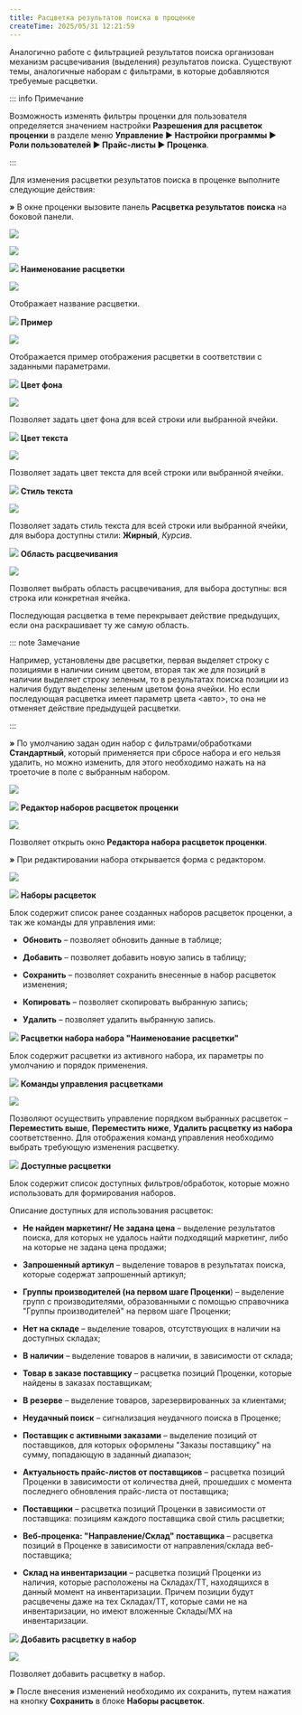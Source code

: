 ```yaml
---
title: Расцветка результатов поиска в проценке
createTime: 2025/05/31 12:21:59
---
```

Аналогично работе с фильтрацией результатов поиска организован механизм расцвечивания (выделения) результатов поиска. Существуют темы, аналогичные наборам с фильтрами, в которые добавляются требуемые расцветки.

::: info Примечание

Возможность изменять фильтры проценки для пользователя определяется значением настройки **Разрешения для расцветок проценки** в разделе меню **Управление ► Настройки программы ► Роли пользователей ► Прайс-листы ► Проценка**.

:::

Для изменения расцветки результатов поиска в проценке выполните следующие действия:

**»** В окне проценки вызовите панель **Расцветка результатов** **поиска** на боковой панели.

![](../../assets/work/two/222.png)

![](../../assets/work/two/223.png)

![](../../assets/work/two/006.png) **Наименование расцветки**

![](../../assets/work/two/224.png)

Отображает название расцветки.

![](../../assets/work/two/008.png) **Пример**

![](../../assets/work/two/225.png)

Отображается пример отображения расцветки в соответствии с заданными параметрами.

![](../../assets/work/two/009.png) **Цвет фона**

![](../../assets/work/two/226.png)

Позволяет задать цвет фона для всей строки или выбранной ячейки.

![](../../assets/work/two/010.png) **Цвет текста**

![](../../assets/work/two/227.png)

Позволяет задать цвет текста для всей строки или выбранной ячейки.

![](../../assets/work/two/011.png) **Стиль текста**

![](../../assets/work/two/228.png)

Позволяет задать стиль текста для всей строки или выбранной ячейки, для выбора доступны стили: **Жирный**, *Курсив*.

![](../../assets/work/two/012.png) **Область расцвечивания**

![](../../assets/work/two/229.png)

Позволяет выбрать область расцвечивания, для выбора доступны: вся строка или конкретная ячейка.

Последующая расцветка в теме перекрывает действие предыдущих, если она раскрашивает ту же самую область.

::: note Замечание

Например, установлены две расцветки, первая выделяет строку с позициями в наличии синим цветом, вторая так же для позиций в наличии выделяет строку зеленым, то в результатах поиска позиции из наличия будут выделены зеленым цветом фона ячейки. Но если последующая расцветка имеет параметр цвета <авто>, то она не отменяет действие предыдущей расцветки.

:::

**»** По умолчанию задан один набор с фильтрами/обработками **Стандартный**, который применяется при сбросе набора и его нельзя удалить, но можно изменить, для этого необходимо нажать на на троеточие в поле с выбранным набором.

![](../../assets/work/two/230.png)

![](../../assets/work/two/006.png) **Редактор наборов расцветок проценки**

![](../../assets/work/two/231.png)

Позволяет открыть окно **Редактора набора расцветок проценки**.

**»** При редактировании набора открывается форма с редактором.

![](../../assets/work/two/232.png)

![](../../assets/work/two/006.png) **Наборы расцветок**

Блок содержит список ранее созданных наборов расцветок проценки, а так же команды для управления ими:

- **Обновить** – позволяет обновить данные в таблице;

- **Добавить** – позволяет добавить новую запись в таблицу;

- **Сохранить** – позволяет сохранить внесенные в набор расцветок изменения;

- **Копировать** – позволяет скопировать выбранную запись;

- **Удалить** – позволяет удалить выбранную запись.

![](../../assets/work/two/008.png) **Расцветки набора набора "Наименование расцветки"**

Блок содержит расцветки из активного набора, их параметры по умолчанию и порядок применения.

![](../../assets/work/two/009.png) **Команды управления расцветками**

![](../../assets/work/two/233.png)

Позволяют осуществить управление порядком выбранных расцветок – **Переместить выше**, **Переместить ниже**, **Удалить расцветку из набора** соответственно. Для отображения команд управления необходимо выбрать требующую изменения расцветку.

![](../../assets/work/two/010.png) **Доступные расцветки**

Блок содержит список доступных фильтров/обработок, которые можно использовать для формирования наборов.

Описание доступных для использования расцветок:

- **Не найден маркетинг/ Не задана цена** – выделение результатов поиска, для которых не удалось найти подходящий маркетинг, либо на которые не задана цена продажи;

- **Запрошенный артикул** – выделение товаров в результатах поиска, которые содержат запрошенный артикул;

- **Группы производителей (на первом шаге Проценки**) – выделение групп с производителями, образованными с помощью справочника "Группы производителей" на первом шаге Проценки;

- **Нет на складе** – выделение товаров, отсутствующих в наличии на доступных складах;

- **В наличии** – выделение товаров в наличии, в зависимости от склада;

- **Товар в заказе поставщику** – расцветка позиций Проценки, которые найдены в заказах поставщикам;

- **В резерве** – выделение товаров, зарезервированных за клиентами;

- **Неудачный поиск** – сигнализация неудачного поиска в Проценке;

- **Поставщик с активными заказами** – выделение позиций от поставщиков, для которых оформлены "Заказы поставщику" на сумму, попадающую в заданный диапазон;

- **Актуальность прайс-листов от поставщиков** – расцветка позиций Проценки в зависимости от количества дней, прошедших с момента последнего обновления прайс-листа от поставщика;

- **Поставщики** – расцветка позиций Проценки в зависимости от поставщика: позициям каждого поставщика свой стиль расцветки;

- **Веб-проценка: "Направление/Склад" поставщика** – расцветка позиций в Проценке в зависимости от направления/склада веб-поставщика;

- **Склад на инвентаризации** – расцветка позиций Проценки из наличия, которые расположены на Складах/ТТ, находящихся в данный момент на инвентаризации. Причем позиции будут расцвечены даже на тех Складах/ТТ, которые сами не на инвентаризации, но имеют вложенные Склады/МХ на инвентаризации.

![](../../assets/work/two/011.png) **Добавить расцветку в набор**

![](../../assets/work/two/234.png)

Позволяет добавить расцветку в набор.

**»** После внесения изменений необходимо их сохранить, путем нажатия на кнопку **Сохранить** в блоке **Наборы расцветок**.